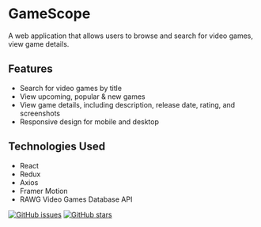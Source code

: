 # GameScope

A web application that allows users to browse and search for video games, view game details. 

## Features

- Search for video games by title
- View upcoming, popular & new games
- View game details, including description, release date, rating, and screenshots
- Responsive design for mobile and desktop

## Technologies Used

- React
- Redux
- Axios
- Framer Motion
- RAWG Video Games Database API

[![GitHub issues](https://img.shields.io/github/issues/KarlKo1/GameScope)](https://github.com/KarlKo1/GameScope/issues)
[![GitHub stars](https://img.shields.io/github/stars/KarlKo1/GameScope)](https://github.com/KarlKo1/GameScope/stargazers)
